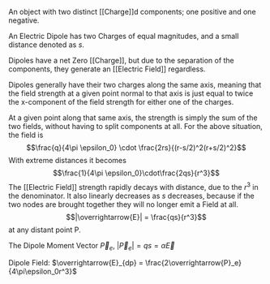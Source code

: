 An object with two distinct [[Charge]]d components; one positive and one negative.

An Electric Dipole has two Charges of equal magnitudes, and a small distance denoted as $s$.

Dipoles have a net Zero [[Charge]], but due to the separation of the components, they generate an [[Electric Field]] regardless.

Dipoles generally have their two charges along the same axis, meaning that the field strength at a given point normal to that axis is just equal to twice the x-component of the field strength for either one of the charges.

At a given point along that same axis, the strength is simply the sum of the two fields, without having to split components at all.
For the above situation, the field is $$\frac{q}{4\pi \epsilon_0} \cdot \frac{2rs}{(r-s/2)^2(r+s/2)^2}$$
With extreme distances it becomes $$\frac{1}{4\pi \epsilon_0}\cdot\frac{2qs}{r^3}$$
The [[Electric Field]] strength rapidly decays with distance, due to the $r^3$ in the denominator.
It also linearly decreases as $s$ decreases, because if the two nodes are brought together they will no longer emit a Field at all.
$$|\overrightarrow{E}| = \frac{qs}{r^3}$$ at any distant point P.

The Dipole Moment Vector $\overrightarrow{P}_e$, $|\overrightarrow{P}_e|=qs = \alpha\overrightarrow{E}$

Dipole Field: $\overrightarrow{E}_{dp} = \frac{2\overrightarrow{P}_e}{4\pi\epsilon_0r^3}$
